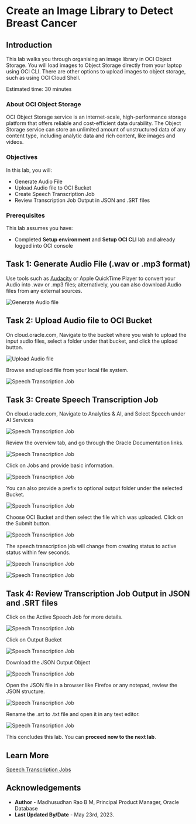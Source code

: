 # Create an Image Library to Detect Breast Cancer

## Introduction

This lab walks you through organising an image library in OCI Object Storage. You will load images to Object Storage directly from your laptop using OCI CLI. There are other options to upload images to object storage, such as using OCI Cloud Shell.
 
Estimated time: 30 minutes

### About OCI Object Storage

OCI Object Storage service is an internet-scale, high-performance storage platform that offers reliable and cost-efficient data durability. The Object Storage service can store an unlimited amount of unstructured data of any content type, including analytic data and rich content, like images and videos.

### Objectives

In this lab, you will:
 
* Generate Audio File
* Upload Audio file to OCI Bucket 
* Create Speech Transcription Job
* Review Transcription Job Output in JSON and .SRT files

### Prerequisites

This lab assumes you have:

* Completed **Setup environment** and **Setup OCI CLI** lab and already logged into OCI console

## Task 1: Generate Audio File (.wav or .mp3 format)  

Use tools such as [Audacity](https://www.audacityteam.org/download/) or Apple QuickTime Player to convert your Audio into .wav or .mp3 files; alternatively, you can also download Audio files from any external sources. 

![Generate Audio file](images/audacity.png " ")
 
## Task 2: Upload Audio file to OCI Bucket

On cloud.oracle.com, Navigate to the bucket where you wish to upload the input audio files, select a folder under that bucket, and click the upload button.

![Upload Audio file](images/upload-file-001.png " ")

Browse and upload file from your local file system.

![Speech Transcription Job](images/upload-file-002.png " ")

## Task 3: Create Speech Transcription Job

On cloud.oracle.com, Navigate to Analytics & AI, and Select Speech under AI Services
 
![Speech Transcription Job](images/speech-transcription-000.png " ")

Review the overview tab, and go through the Oracle Documentation links. 

![Speech Transcription Job](images/speech-transcription-021.png " ")

Click on Jobs and provide basic information. 

![Speech Transcription Job](images/speech-transcription-023.png " ")

You can also provide a prefix to optional output folder under the selected Bucket.

![Speech Transcription Job](images/speech-transcription-024.png " ")

Choose OCI Bucket and then select the file which was uploaded. Click on the Submit button.

![Speech Transcription Job](images/speech-transcription-025.png " ")

The speech transcription job will change from creating status to active status within few seconds.
 
![Speech Transcription Job](images/speech-transcription-026.png " ")

![Speech Transcription Job](images/speech-transcription-022.png " ")

## Task 4: Review Transcription Job Output in JSON and .SRT files

Click on the Active Speech Job for more details.

![Speech Transcription Job](images/speech-transcription-027.png " ")

Click on Output Bucket

![Speech Transcription Job](images/speech-transcription-028.png " ")

Download the JSON Output Object

![Speech Transcription Job](images/speech-transcription-029.png " ")

Open the JSON file in a browser like Firefox or any notepad, review the JSON structure.

![Speech Transcription Job](images/speech-transcription-031.png " ")

Rename the .srt to .txt file and open it in any text editor.

![Speech Transcription Job](images/speech-transcription-030.png " ")
 

This concludes this lab. You can **proceed now to the next lab**.

## Learn More

[Speech Transcription Jobs](https://docs.oracle.com/en-us/iaas/Content/speech/using/create-trans-job.htm) 
 
## Acknowledgements

* **Author** - Madhusudhan Rao B M, Principal Product Manager, Oracle Database
* **Last Updated By/Date** - May 23rd, 2023.
